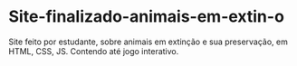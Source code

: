# Site-finalizado-animais-em-extin-o
Site feito por estudante, sobre animais em extinção e sua preservação, em HTML, CSS, JS. Contendo até jogo interativo.
